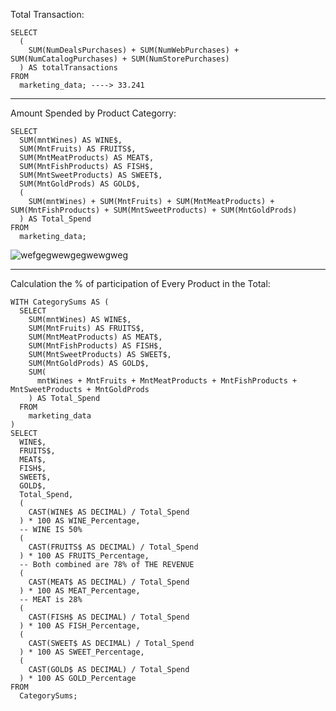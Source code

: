 Total Transaction:

```
SELECT 
  (
    SUM(NumDealsPurchases) + SUM(NumWebPurchases) + SUM(NumCatalogPurchases) + SUM(NumStorePurchases)
  ) AS totalTransactions 
FROM 
  marketing_data; ----> 33.241

```
---

Amount Spended by Product Categorry:

```
SELECT 
  SUM(mntWines) AS WINE$, 
  SUM(MntFruits) AS FRUITS$, 
  SUM(MntMeatProducts) AS MEAT$, 
  SUM(MntFishProducts) AS FISH$, 
  SUM(MntSweetProducts) AS SWEET$, 
  SUM(MntGoldProds) AS GOLD$, 
  (
    SUM(mntWines) + SUM(MntFruits) + SUM(MntMeatProducts) + SUM(MntFishProducts) + SUM(MntSweetProducts) + SUM(MntGoldProds)
  ) AS Total_Spend 
FROM 
  marketing_data;

```
![wefgegwewgegwewgweg](https://github.com/mfernandezcean/Marketing_Campaign_Results/assets/105746149/9292aead-0e6d-4fc8-95fe-fb3991b0ec19)

---

Calculation the % of participation of Every Product in the Total:

```
WITH CategorySums AS (
  SELECT 
    SUM(mntWines) AS WINE$, 
    SUM(MntFruits) AS FRUITS$, 
    SUM(MntMeatProducts) AS MEAT$, 
    SUM(MntFishProducts) AS FISH$, 
    SUM(MntSweetProducts) AS SWEET$, 
    SUM(MntGoldProds) AS GOLD$, 
    SUM(
      mntWines + MntFruits + MntMeatProducts + MntFishProducts + MntSweetProducts + MntGoldProds
    ) AS Total_Spend 
  FROM 
    marketing_data
) 
SELECT 
  WINE$, 
  FRUITS$, 
  MEAT$, 
  FISH$, 
  SWEET$, 
  GOLD$, 
  Total_Spend, 
  (
    CAST(WINE$ AS DECIMAL) / Total_Spend
  ) * 100 AS WINE_Percentage, 
  -- WINE IS 50%
  (
    CAST(FRUITS$ AS DECIMAL) / Total_Spend
  ) * 100 AS FRUITS_Percentage, 
  -- Both combined are 78% of THE REVENUE 
  (
    CAST(MEAT$ AS DECIMAL) / Total_Spend
  ) * 100 AS MEAT_Percentage, 
  -- MEAT is 28% 
  (
    CAST(FISH$ AS DECIMAL) / Total_Spend
  ) * 100 AS FISH_Percentage, 
  (
    CAST(SWEET$ AS DECIMAL) / Total_Spend
  ) * 100 AS SWEET_Percentage, 
  (
    CAST(GOLD$ AS DECIMAL) / Total_Spend
  ) * 100 AS GOLD_Percentage 
FROM 
  CategorySums;

```
